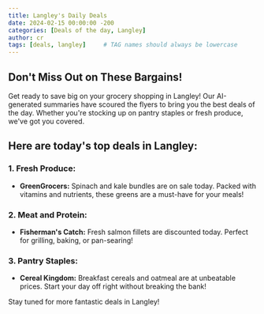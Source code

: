 ```yaml
---
title: Langley's Daily Deals
date: 2024-02-15 00:00:00 -200
categories: [Deals of the day, Langley]
author: cr
tags: [deals, langley]     # TAG names should always be lowercase
---
```



## Don't Miss Out on These Bargains!

Get ready to save big on your grocery shopping in Langley! Our AI-generated summaries have scoured the flyers to bring you the best deals of the day. Whether you're stocking up on pantry staples or fresh produce, we've got you covered.

## Here are today's top deals in Langley:

### 1. Fresh Produce:
- **GreenGrocers:** Spinach and kale bundles are on sale today. Packed with vitamins and nutrients, these greens are a must-have for your meals!

### 2. Meat and Protein:
- **Fisherman's Catch:** Fresh salmon fillets are discounted today. Perfect for grilling, baking, or pan-searing!

### 3. Pantry Staples:
- **Cereal Kingdom:** Breakfast cereals and oatmeal are at unbeatable prices. Start your day off right without breaking the bank!

Stay tuned for more fantastic deals in Langley!


